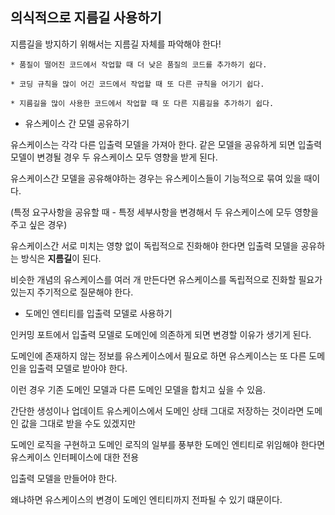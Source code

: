 ## 의식적으로 지름길 사용하기

지름길을 방지하기 위해서는 지름길 자체를 파악해야 한다!

```
* 품질이 떨어진 코드에서 작업할 때 더 낮은 품질의 코드를 추가하기 쉽다.

* 코딩 규칙을 많이 어긴 코드에서 작업할 때 또 다른 규칙을 어기기 쉽다.

* 지름길을 많이 사용한 코드에서 작업할 때 또 다른 지름길을 추가하기 쉽다.
```

* 유스케이스 간 모델 공유하기

유스케이스는 각각 다른 입출력 모델을 가져아 한다. 같은 모델을 공유하게 되면 입출력 모델이 변경될 경우 두 유스케이스 모두 영향을 받게 된다.

유스케이스간 모델을 공유해야하는 경우는 유스케이스들이 기능적으로 묶여 있을 때이다.

(특정 요구사항을 공유할 때 - 특정 세부사항을 변경해서 두 유스케이스에 모두 영향을 주고 싶은 경우)

유스케이스간 서로 미치는 영향 없이 독립적으로 진화해야 한다면 입출력 모델을 공유하는 방식은 **지름길**이 된다.

비슷한 개념의 유스케이스를 여러 개 만든다면 유스케이스를 독립적으로 진화할 필요가 있는지 주기적으로 질문해야 한다.


* 도메인 엔티티를 입출력 모델로 사용하기

인커밍 포트에서 입출력 모델로 도메인에 의존하게 되면 변경할 이유가 생기게 된다. 

도메인에 존재하지 않는 정보를 유스케이스에서 필요로 하면 유스케이스는 또 다른 도메인을 입출력 모델로 받아야 한다.

이런 경우 기존 도메인 모델과 다른 도메인 모델을 합치고 싶을 수 있음.

간단한 생성이나 업데이트 유스케이스에서 도메인 상태 그대로 저장하는 것이라면 도메인 값을 그대로 받을 수도 있겠지만

도메인 로직을 구현하고 도메인 로직의 일부를 풍부한 도메인 엔티티로 위임해야 한다면 유스케이스 인터페이스에 대한 전용

입출력 모델을 만들어야 한다.

왜냐하면 유스케이스의 변경이 도메인 엔티티까지 전파될 수 있기 떄문이다.




